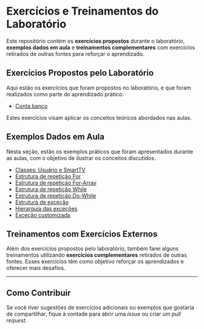 # Exercícios e Treinamentos do Laboratório

Este repositório contém os **exercícios propostos** durante o laboratório, **exemplos dados em aula** e **treinamentos complementares** com exercícios retirados de outras fontes para reforçar o aprendizado.

## Exercícios Propostos pelo Laboratório

Aqui estão os exercícios que foram propostos no laboratório, e que foram realizados como parte do aprendizado prático:

- [Conta banco](ContaTerminal.java)

Estes exercícios visam aplicar os conceitos teóricos abordados nas aulas.

## Exemplos Dados em Aula

Nesta seção, estão os exemplos práticos que foram apresentados durante as aulas, com o objetivo de ilustrar os conceitos discutidos.

- [Classes: Usuário e SmartTV](Usuario.java)
- [Estrutura de repetição For](EstruturasCondicionais/ExemploFor.java)
- [Estrutura de repetição For-Array](EstruturasCondicionais/ExemploForArray.java)
- [Estrutura de repetição While](EstruturasCondicionais/ExemploWhile.java)
- [Estrutura de repetição Do-While](EstruturasCondicionais/ExemploDoWhile.java)
- [Estrutura de exceção](EstruturasCondicionais/AboutMe.java)
- [Hierarquia das exceções](EstruturasCondicionais/ExemploExcecao.java)
- [Exceção customizada](EstruturasCondicionais/FormatadorCepExemplo.java)

## Treinamentos com Exercícios Externos

Além dos exercícios propostos pelo laboratório, também farei alguns treinamentos utilizando **exercícios complementares** retirados de outras fontes. Esses exercícios têm como objetivo reforçar os aprendizados e oferecer mais desafios.


---

## Como Contribuir

Se você tiver sugestões de exercícios adicionais ou exemplos que gostaria de compartilhar, fique à vontade para abrir uma *issue* ou criar um *pull request*.
